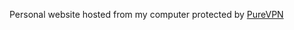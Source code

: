 Personal website hosted from my computer protected by [PureVPN](https://www.purevpn.com/pages/home.php)
